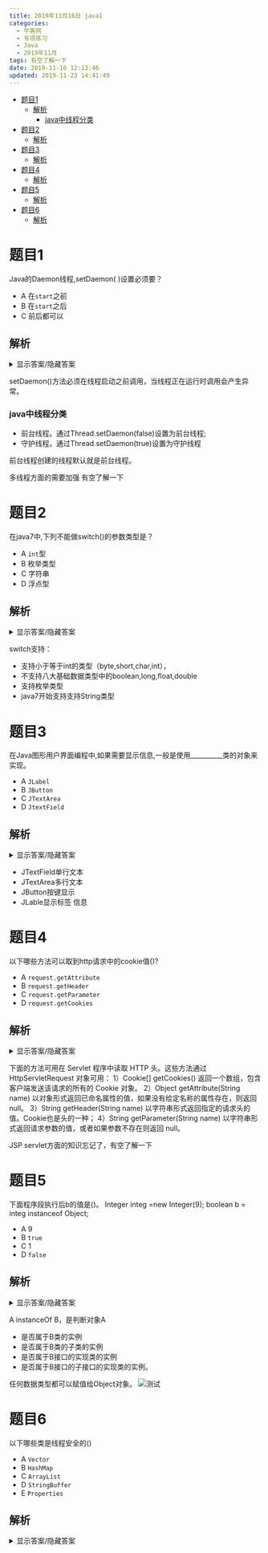 ```yaml
---
title: 2019年11月16日 java1
categories: 
  - 牛客网
  - 专项练习
  - Java
  - 2019年11月
tags: 有空了解一下
date: 2019-11-16 12:13:46
updated: 2019-11-23 14:41:49
---
```

- [题目1](/exam/null/#题目1)
    - [解析](/exam/null/#解析)
        - [java中线程分类](/exam/null/#java中线程分类)
- [题目2](/exam/null/#题目2)
    - [解析](/exam/null/#解析)
- [题目3](/exam/null/#题目3)
    - [解析](/exam/null/#解析)
- [题目4](/exam/null/#题目4)
    - [解析](/exam/null/#解析)
- [题目5](/exam/null/#题目5)
    - [解析](/exam/null/#解析)
- [题目6](/exam/null/#题目6)
    - [解析](/exam/null/#解析)

<!--more-->
<script src="https://cdn.bootcss.com/jquery/3.4.0/jquery.slim.min.js"></script>
<script>$(document).ready(function () {$(".post-body > ul:nth-child(1)").hide();});</script>

<!--end-->
# 题目1
Java的Daemon线程,setDaemon( )设置必须要？
- A 在`start`之前
- B 在`start`之后
- C 前后都可以

## 解析
<details><summary>显示答案/隐藏答案</summary>正确答案: A</details>

setDaemon()方法必须在线程启动之前调用，当线程正在运行时调用会产生异常。

### java中线程分类
- 前台线程。通过Thread.setDaemon(false)设置为前台线程;
- 守护线程。通过Thread.setDaemon(true)设置为守护线程

前台线程创建的线程默认就是前台线程。

多线程方面的需要加强
有空了解一下

# 题目2
在java7中,下列不能做switch()的参数类型是？
- A `int`型
- B 枚举类型
- C 字符串
- D 浮点型

## 解析
<details><summary>显示答案/隐藏答案</summary>正确答案: D</details>

switch支持：
- 支持小于等于int的类型（byte,short,char,int），
- 不支持八大基础数据类型中的boolean,long,float,double
- 支持枚举类型
- java7开始支持支持String类型


# 题目3
在Java图形用户界面编程中,如果需要显示信息,一般是使用__________类的对象来实现。
- A `JLabel`
- B `JButton`
- C `JTextArea`
- D `JtextField`

## 解析
<details><summary>显示答案/隐藏答案</summary>正确答案: A</details>


- JTextField单行文本
- JTextArea多行文本
- JButton按键显示
- JLable显示标签 信息


# 题目4
以下哪些方法可以取到http请求中的cookie值()?
- A `request.getAttribute`
- B `request.getHeader`
- C `request.getParameter`
- D `request.getCookies`

## 解析
<details><summary>显示答案/隐藏答案</summary>正确答案: BD</details>

下面的方法可用在 Servlet 程序中读取 HTTP 头。这些方法通过 HttpServletRequest 对象可用：
1）Cookie[] getCookies()
返回一个数组，包含客户端发送该请求的所有的 Cookie 对象。
2）Object getAttribute(String name)
以对象形式返回已命名属性的值，如果没有给定名称的属性存在，则返回 null。
3）String getHeader(String name)
以字符串形式返回指定的请求头的值。Cookie也是头的一种；
4）String getParameter(String name)
以字符串形式返回请求参数的值，或者如果参数不存在则返回 null。

JSP servlet方面的知识忘记了，有空了解一下

# 题目5
下面程序段执行后b的值是()。
Integer integ =new Integer(9);
boolean b = integ  instanceof  Object;
- A 9
- B `true`
- C 1
- D `false`

## 解析
<details><summary>显示答案/隐藏答案</summary>正确答案: B</details>

A instanceOf B，是判断对象A
- 是否属于B类的实例
- 是否属于B类的子类的实例
- 是否属于B接口的实现类的实例
- 是否属于B接口的子接口的实现类的实例。

任何数据类型都可以赋值给Object对象。
![测试](https://image-1257720033.cos.ap-shanghai.myqcloud.com/blog/hexoSettings/FrontAwesome/find.png)

# 题目6
以下哪些类是线程安全的()
- A `Vector`
- B `HashMap`
- C `ArrayList`
- D `StringBuffer`
- E `Properties`

## 解析
<details><summary>显示答案/隐藏答案</summary>正确答案: ADE</details>

